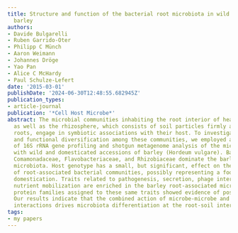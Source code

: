 ```yaml
---
title: Structure and function of the bacterial root microbiota in wild and domesticated
  barley
authors:
- Davide Bulgarelli
- Ruben Garrido-Oter
- Philipp C Münch
- Aaron Weimann
- Johannes Dröge
- Yao Pan
- Alice C McHardy
- Paul Schulze-Lefert
date: '2015-03-01'
publishDate: '2024-06-30T12:48:55.682945Z'
publication_types:
- article-journal
publication: '*Cell Host Microbe*'
abstract: The microbial communities inhabiting the root interior of healthy plants,
  as well as the rhizosphere, which consists of soil particles firmly attached to
  roots, engage in symbiotic associations with their host. To investigate the structural
  and functional diversification among these communities, we employed a combination
  of 16S rRNA gene profiling and shotgun metagenome analysis of the microbiota associated
  with wild and domesticated accessions of barley (Hordeum vulgare). Bacterial families
  Comamonadaceae, Flavobacteriaceae, and Rhizobiaceae dominate the barley root-enriched
  microbiota. Host genotype has a small, but significant, effect on the diversity
  of root-associated bacterial communities, possibly representing a footprint of barley
  domestication. Traits related to pathogenesis, secretion, phage interactions, and
  nutrient mobilization are enriched in the barley root-associated microbiota. Strikingly,
  protein families assigned to these same traits showed evidence of positive selection.
  Our results indicate that the combined action of microbe-microbe and host-microbe
  interactions drives microbiota differentiation at the root-soil interface.
tags:
- my papers
---
```

